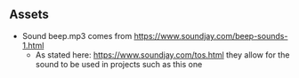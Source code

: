 ## Assets
- Sound beep.mp3 comes from https://www.soundjay.com/beep-sounds-1.html
    - As stated here: https://www.soundjay.com/tos.html they allow for  the sound to be used in projects such as this one 
